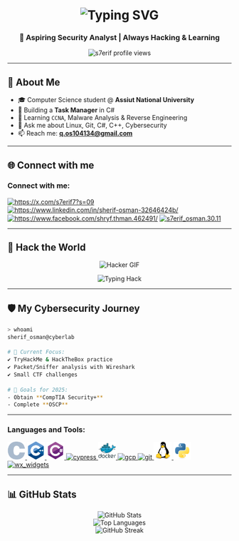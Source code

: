 
<h1 align="center">
  <img src="https://readme-typing-svg.demolab.com?font=JetBrains+Mono&size=26&pause=1000&color=00FF00&center=true&vCenter=true&width=600&lines=Sherif+Osman;Cybersecurity+Enthusiast;Unlocking+The+Matrix" alt="Typing SVG" />
</h1>

<h3 align="center">🚀 Aspiring Security Analyst | Always Hacking & Learning</h3>

<p align="center">
  <img src="https://komarev.com/ghpvc/?username=s7erif&label=👁️+Profile+Views&color=0e75b6&style=flat" alt="s7erif profile views" />
</p>

---

## 🚀 About Me

- 🎓 Computer Science student @ **Assiut National University**  
- 🧰 Building a **Task Manager** in C#  
- 🌱 Learning `CCNA`, Malware Analysis & Reverse Engineering  
- 💬 Ask me about Linux, Git, C#, C++, Cybersecurity  
- 📫 Reach me: **q.os104134@gmail.com**

---

## 🌐 Connect with me

<h3 align="left">Connect with me:</h3>
<p align="left">
<a href="https://x.com/s7erif7?s=09" target="blank"><img align="center" src="https://raw.githubusercontent.com/rahuldkjain/github-profile-readme-generator/master/src/images/icons/Social/twitter.svg" alt="https://x.com/s7erif7?s=09" height="30" width="40" /></a>
<a href="https://linkedin.com/in/https://www.linkedin.com/in/sherif-osman-32646424b/" target="blank"><img align="center" src="https://raw.githubusercontent.com/rahuldkjain/github-profile-readme-generator/master/src/images/icons/Social/linked-in-alt.svg" alt="https://www.linkedin.com/in/sherif-osman-32646424b/" height="30" width="40" /></a>
<a href="https://fb.com/https://www.facebook.com/shryf.thman.462491/" target="blank"><img align="center" src="https://raw.githubusercontent.com/rahuldkjain/github-profile-readme-generator/master/src/images/icons/Social/facebook.svg" alt="https://www.facebook.com/shryf.thman.462491/" height="30" width="40" /></a>
<a href="https://instagram.com/s7erif_osman.30.11" target="blank"><img align="center" src="https://raw.githubusercontent.com/rahuldkjain/github-profile-readme-generator/master/src/images/icons/Social/instagram.svg" alt="s7erif_osman.30.11" height="30" width="40" /></a>
</p>

---
## 🧠 Hack the World

<p align="center">
  <img src="https://media.tenor.com/qJ5evVs-_uUAAAAC/hacker-hack.gif" width="400" alt="Hacker GIF"/>
</p>

<p align="center">
  <img src="https://readme-typing-svg.demolab.com?font=Fira+Code&weight=600&size=20&duration=3000&pause=800&color=FF0099&center=true&vCenter=true&width=600&lines=Think+like+a+Hacker...;Defend+like+a+Security+Engineer.;Cyber​​​​security+is+an+art+%F0%9F%94%90" alt="Typing Hack"/>
</p>

---

## 🛡️ My Cybersecurity Journey

```bash
> whoami
sherif_osman@cyberlab

# 🚧 Current Focus:
✔️ TryHackMe & HackTheBox practice
✔️ Packet/Sniffer analysis with Wireshark
✔️ Small CTF challenges

# 🎯 Goals for 2025:
- Obtain **CompTIA Security+**
- Complete **OSCP**
```

---

<h3 align="left">Languages and Tools:</h3>
<p align="left"> <a href="https://www.cprogramming.com/" target="_blank" rel="noreferrer"> <img src="https://raw.githubusercontent.com/devicons/devicon/master/icons/c/c-original.svg" alt="c" width="40" height="40"/> </a> <a href="https://www.w3schools.com/cpp/" target="_blank" rel="noreferrer"> <img src="https://raw.githubusercontent.com/devicons/devicon/master/icons/cplusplus/cplusplus-original.svg" alt="cplusplus" width="40" height="40"/> </a> <a href="https://www.w3schools.com/cs/" target="_blank" rel="noreferrer"> <img src="https://raw.githubusercontent.com/devicons/devicon/master/icons/csharp/csharp-original.svg" alt="csharp" width="40" height="40"/> </a> <a href="https://www.cypress.io" target="_blank" rel="noreferrer"> <img src="https://raw.githubusercontent.com/simple-icons/simple-icons/6e46ec1fc23b60c8fd0d2f2ff46db82e16dbd75f/icons/cypress.svg" alt="cypress" width="40" height="40"/> </a> <a href="https://www.docker.com/" target="_blank" rel="noreferrer"> <img src="https://raw.githubusercontent.com/devicons/devicon/master/icons/docker/docker-original-wordmark.svg" alt="docker" width="40" height="40"/> </a> <a href="https://cloud.google.com" target="_blank" rel="noreferrer"> <img src="https://www.vectorlogo.zone/logos/google_cloud/google_cloud-icon.svg" alt="gcp" width="40" height="40"/> </a> <a href="https://git-scm.com/" target="_blank" rel="noreferrer"> <img src="https://www.vectorlogo.zone/logos/git-scm/git-scm-icon.svg" alt="git" width="40" height="40"/> </a> <a href="https://www.linux.org/" target="_blank" rel="noreferrer"> <img src="https://raw.githubusercontent.com/devicons/devicon/master/icons/linux/linux-original.svg" alt="linux" width="40" height="40"/> </a> <a href="https://www.python.org" target="_blank" rel="noreferrer"> <img src="https://raw.githubusercontent.com/devicons/devicon/master/icons/python/python-original.svg" alt="python" width="40" height="40"/> </a> <a href="https://www.wxwidgets.org/" target="_blank" rel="noreferrer"> <img src="https://upload.wikimedia.org/wikipedia/commons/b/bb/WxWidgets.svg" alt="wx_widgets" width="40" height="40"/> </a> </p>


---

## 📊 GitHub Stats

<p align="center">
  <img src="https://github-readme-stats.vercel.app/api?username=s7erif&show_icons=true&theme=tokyonight" alt="GitHub Stats"/>
  <br/>
  <img src="https://github-readme-stats.vercel.app/api/top-langs/?username=s7erif&layout=compact&theme=tokyonight" alt="Top Languages"/>
  <br/>
  <img src="https://github-readme-streak-stats.herokuapp.com/?user=s7erif&theme=tokyonight" alt="GitHub Streak"/>
</p>
